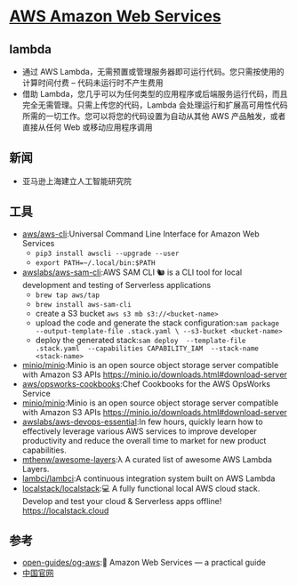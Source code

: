 # [AWS Amazon Web Services](https://aws.amazon.com)

## lambda

* 通过 AWS Lambda，无需预置或管理服务器即可运行代码。您只需按使用的计算时间付费 – 代码未运行时不产生费用
* 借助 Lambda，您几乎可以为任何类型的应用程序或后端服务运行代码，而且完全无需管理。只需上传您的代码，Lambda 会处理运行和扩展高可用性代码所需的一切工作。您可以将您的代码设置为自动从其他 AWS 产品触发，或者直接从任何 Web 或移动应用程序调用

## 新闻

* 亚马逊上海建立人工智能研究院

## 工具

* [aws/aws-cli](https://github.com/aws/aws-cli):Universal Command Line Interface for Amazon Web Services
  - `pip3 install awscli --upgrade --user`
  - `export PATH=~/.local/bin:$PATH`
* [awslabs/aws-sam-cli](https://github.com/awslabs/aws-sam-cli):AWS SAM CLI 🐿 is a CLI tool for local development and testing of Serverless applications
  - `brew tap aws/tap`
  - `brew install aws-sam-cli`
  - create a S3 bucket `aws s3 mb s3://<bucket-name>`
  - upload the code and generate the stack configuration:`sam package  --output-template-file .stack.yaml \ --s3-bucket <bucket-name>`
  - deploy the generated stack:`sam deploy  --template-file .stack.yaml  --capabilities CAPABILITY_IAM  --stack-name <stack-name>`
* [minio/minio](https://github.com/minio/minio):Minio is an open source object storage server compatible with Amazon S3 APIs <https://minio.io/downloads.html#download-server>
* [aws/opsworks-cookbooks](https://github.com/aws/opsworks-cookbooks):Chef Cookbooks for the AWS OpsWorks Service
* [minio/minio](https://github.com/minio/minio):Minio is an open source object storage server compatible with Amazon S3 APIs <https://minio.io/downloads.html#download-server>
* [awslabs/aws-devops-essential](https://github.com/awslabs/aws-devops-essential):In few hours, quickly learn how to effectively leverage various AWS services to improve developer productivity and reduce the overall time to market for new product capabilities.
* [mthenw/awesome-layers](https://github.com/mthenw/awesome-layers):λ A curated list of awesome AWS Lambda Layers.
* [lambci/lambci](https://github.com/lambci/lambci):A continuous integration system built on AWS Lambda
* [localstack/localstack](https://github.com/localstack/localstack):💻 A fully functional local AWS cloud stack. Develop and test your cloud & Serverless apps offline! <https://localstack.cloud>

## 参考

* [open-guides/og-aws](https://github.com/open-guides/og-aws):📙 Amazon Web Services — a practical guide
* [中国官网](https://amazonaws-china.com/cn/)

